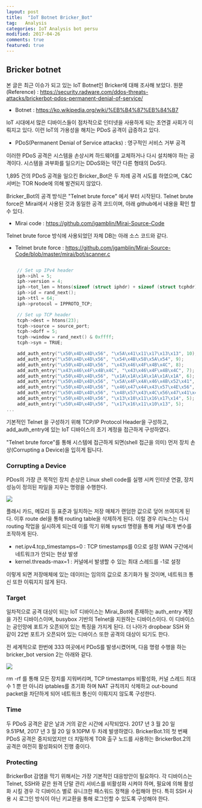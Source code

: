 ```yaml
---
layout: post
title:  "IoT Botnet Bricker_Bot"
tag:   Analysis
categories: IoT Analysis bot persu
modified: 2017-04-26
comments: true
featured: true
---
```


## Bricker botnet


본 글은 최근 이슈가 되고 있는 IoT Botnet인 Bricker에 대해 조사해 보았다.
원문(Reference) : https://security.radware.com/ddos-threats-attacks/brickerbot-pdos-permanent-denial-of-service/

- Botnet : https://ko.wikipedia.org/wiki/%EB%B4%87%EB%84%B7

IoT 시대에서 많은 디바이스들이 점차적으로 인터넷을 사용하게 되는 초연결 사회가 이뤄지고 있다. 이런 IoT의 가용성을 해치는 PDoS 공격이 급증하고 있다.

- PDoS(Permanent Denial of Service attacks) : 영구적인 서비스 거부 공격

이러한 PDoS 공격은 시스템을 손상시켜 하드웨어를 교체하거나 다시 설치해야 하는 공격이다. 시스템을 과부화를 일으키는 DDoS와는 약간 다른 형태의 DoS다.

1,895 건의 PDoS 공격을 일으킨 Bricker_Bot은 두 차례 공격 시도를 하였으며, C&C 서버는 TOR Node에 의해 발견되지 않았다.

Bricker_Bot의 공격 방식은 "Telnet brute force" 에서 부터 시작된다. Telnet brute force은 Mirai에서 사용된 것과 동일한 공격 코드이며, 아래 github에서 내용을 확인 할 수 있다.

- Mirai code : https://github.com/jgamblin/Mirai-Source-Code

Telnet brute force 방식에 사용되었던 자체 DB는 아래 소스 코드와 같다.

- Telmet brute force : https://github.com/jgamblin/Mirai-Source-Code/blob/master/mirai/bot/scanner.c

```c

    // Set up IPv4 header
    iph->ihl = 5;
    iph->version = 4;
    iph->tot_len = htons(sizeof (struct iphdr) + sizeof (struct tcphdr));
    iph->id = rand_next();
    iph->ttl = 64;
    iph->protocol = IPPROTO_TCP;

    // Set up TCP header
    tcph->dest = htons(23);
    tcph->source = source_port;
    tcph->doff = 5;
    tcph->window = rand_next() & 0xffff;
    tcph->syn = TRUE;

    add_auth_entry("\x50\x4D\x4D\x56", "\x5A\x41\x11\x17\x13\x13", 10);                     // root     xc3511
    add_auth_entry("\x50\x4D\x4D\x56", "\x54\x4B\x58\x5A\x54", 9);                          // root     vizxv
    add_auth_entry("\x50\x4D\x4D\x56", "\x43\x46\x4F\x4B\x4C", 8);                          // root     admin
    add_auth_entry("\x43\x46\x4F\x4B\x4C", "\x43\x46\x4F\x4B\x4C", 7);                      // admin    admin
    add_auth_entry("\x50\x4D\x4D\x56", "\x1A\x1A\x1A\x1A\x1A\x1A", 6);                      // root     888888
    add_auth_entry("\x50\x4D\x4D\x56", "\x5A\x4F\x4A\x46\x4B\x52\x41", 5);                  // root     xmhdipc
    add_auth_entry("\x50\x4D\x4D\x56", "\x46\x47\x44\x43\x57\x4E\x56", 5);                  // root     default
    add_auth_entry("\x50\x4D\x4D\x56", "\x48\x57\x43\x4C\x56\x47\x41\x4A", 5);              // root     juantech
    add_auth_entry("\x50\x4D\x4D\x56", "\x13\x10\x11\x16\x17\x14", 5);                      // root     123456
    add_auth_entry("\x50\x4D\x4D\x56", "\x17\x16\x11\x10\x13", 5);                          // root     54321
...
```

기본적인 Telnet 을 구성하기 위해 TCP/IP Protocol Header을 구성하고, add_auth_entry에 있는 IoT 디바이스의 초기 계정을 접근하게 구성하였다.

"Telnet brute force"를 통해 시스템에 접근하게 되면(shell 접근을 의미) 먼저 장치 손상(Corrupting a Device)을 입히게 됩니다.

### Corrupting a Device

PDos의 가장 큰 목적인 장치 손상은 Linux shell code를 실행 시켜 인터넷 연결, 장치 성능이 정의된 파일을 지우는 명령을 수행한다.

<img src="{{ site.url }}/images/persu/brickerbot1.jpg" style="display: block; margin: auto;">

플래시 카드, 메모리 등 표준과 일치하는 저장 매체가 랜덤한 값으로 덮어 쓰여지게 된다.
이후 route del을 통해 routing table을 삭제하게 된다. 이럴 경우 리눅스는 다시 routing 작업을 실시하게 되는데 이를 막기 위해 sysctl 명령을 통해 커널 매개 변수를 조작하게 된다.

- net.ipv4.tcp_timestamps=0 : TCP timestamps를 0으로 설정 WAN 구간에서 네트워크가 안되는 현상 발생
- kernel.threads-max=1 : 커널에서 발생할 수 있는 최대 스레드를 -1로 설정

이렇게 되면 저장매체에 있는 데이터는 임의의 값으로 초기화가 될 것이며, 네트워크 통신 또한 이뤄지지 않게 된다.

### Target
일차적으로 공격 대상이 되는 IoT 디바이스는 Mirai_Bot에 존재하는 auth_entry 계정을 가진 디바이스이며, busybox 기반의 Telnet을 지원하는 디바이스이다. 이 디바이스는 공인망에 포트가 오픈되어 있는 특징을 가지게 된다.
더 나아가 dropbear SSH 와 같이 22번 포트가 오픈되어 있는 디바이스 또한 공격의 대상이 되기도 한다.


전 세계적으로 한번에 333 여곳에서 PDoS를 발생시켰어며, 다음 명령 수행을 하는 bricker_bot version 2는 아래와 같다.

<img src="{{ site.url }}/images/persu/brickerbot2.jpg" style="display: block; margin: auto;">

rm -rf 를 통해 모든 장치를 지워버리며, TCP timestamps 비활성화, 커널 스레드 최대수 1 뿐 만 아니라 iptables를 초기화 하며 NAT 규칙까지 삭제하고 out-bound packet을 차단하게 되어 네트워크 통신이 이뤄지지 않도록 구성한다.


### Time
두 PDoS 공격은 같은 날과 거의 같은 시간에 시작되었다. 2017 년 3 월 20 일 9.51PM, 2017 년 3 월 20 일 9.10PM 두 차례 발생하였다. BrickerBot.1의 첫 번째 PDoS 공격은 중지되었지만 더 치밀하게 TOR 출구 노드를 사용하는 BrickerBot.2의 공격은 여전히 ​​활성화되어 진행 중이다.

### Protecting
BrickerBot 감염을 막기 위해서는 가장 기본적인 대응방안이 필요하다. 각 디바이스는 Telnet, SSH와 같은 원격 단말 관리 서비스를 비활성화 시켜야 하며, 필요에 의해 활성화 시킬 경우 각 디바이스 별로 유니크한 패스워드 정책을 수립해야 한다. 특히 SSH 사용 시 로그인 방식이 아닌 키교환을 통해 로그인할 수 있도록 구성해야 한다.
